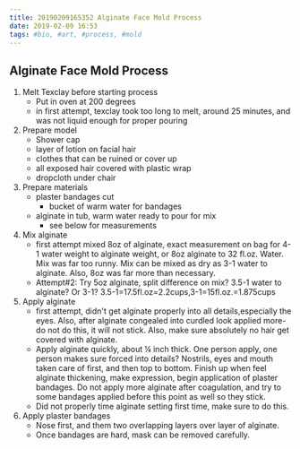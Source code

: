 ```yaml
---
title: 20190209165352 Alginate Face Mold Process
date: 2019-02-09 16:53
tags: #bio, #art, #process, #mold
---
```

## Alginate Face Mold Process

1.	Melt Texclay before starting process
    * Put in oven at 200 degrees
    * in first attempt, texclay took too long to melt, around 25 minutes, and was not liquid enough for proper pouring
2.	Prepare model
    * Shower cap
    * layer of lotion on facial hair
    * clothes that can be ruined or cover up
    * all exposed hair covered with plastic wrap
    * dropcloth under chair
3.	Prepare materials
    * plaster bandages cut
        * bucket of warm water for bandages
    * alginate in tub, warm water ready to pour for mix
        * see below for measurements
4.	Mix alginate
    * first attempt mixed 8oz of alginate, exact measurement on bag for 4-1 water weight to alginate weight, or 8oz alginate to 32 fl.oz. Water.  Mix was far too runny.  Mix can be mixed as dry as 3-1 water to alginate.  Also, 8oz was far more than necessary.
    * Attempt#2: Try 5oz alginate, split difference on mix? 3.5-1 water to alginate?  Or 3-1?  3.5-1=17.5fl.oz=2.2cups,3-1=15fl.oz.=1.875cups
5.	Apply alginate
    * first attempt, didn't get alginate properly into all details,especially the eyes.  Also, after alginate congealed into curdled look applied more-do not do this, it will not stick. Also, make sure absolutely no hair get covered with alginate.
    * Apply alginate quickly, about ¼ inch thick. One person apply, one person makes sure forced into details? Nostrils, eyes and mouth taken care of first, and then top to bottom.  Finish up when feel alginate thickening, make expression, begin application of plaster bandages. Do not apply more alginate after coagulation, and try to some bandages applied before this point as well so they stick.
    * Did not properly time alginate setting first time, make sure to do this.
6.	Apply plaster bandages
    * Nose first, and them two overlapping layers over layer of alginate.
    * Once bandages are hard, mask can be removed carefully.
